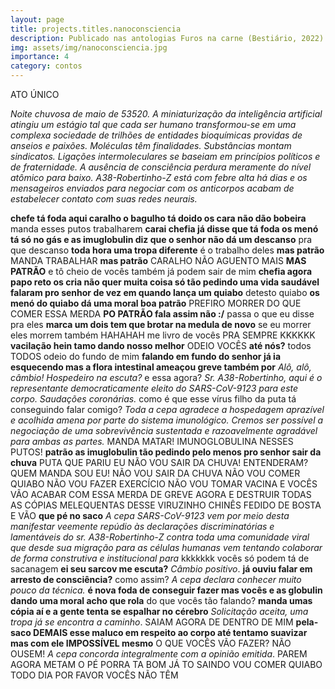 ```yaml
---
layout: page
title: projects.titles.nanoconsciencia
description: Publicado nas antologias Furos na carne (Bestiário, 2022) e Questão de tempo (Persona, 2022).
img: assets/img/nanoconsciencia.jpg
importance: 4
category: contos
---
```


ATO ÚNICO

*Noite chuvosa de maio de 53520. A miniaturização da inteligência artificial atingiu um estágio tal que cada ser humano transformou-se em uma complexa sociedade de trilhões de entidades bioquímicas providas de anseios e paixões. Moléculas têm finalidades. Substâncias montam sindicatos. Ligações intermoleculares se baseiam em princípios políticos e de fraternidade. A ausência de consciência perdura meramente do nível atômico para baixo. A38-Robertinho-Z está com febre alta há dias e os mensageiros enviados para negociar com os anticorpos acabam de estabelecer contato com suas redes neurais.*

**chefe tá foda aqui caralho o bagulho tá doido os cara não dão bobeira** manda esses putos trabalharem **carai chefia já disse que tá foda os menó tá só no gás e as imuglobulin diz que o senhor não dá um descanso** pra que descanso **toda hora uma tropa diferente** é o trabalho deles **mas patrão** MANDA TRABALHAR **mas patrão** CARALHO NÃO AGUENTO MAIS **MAS PATRÃO** e tô cheio de vocês também já podem sair de mim **chefia agora papo reto os cria não quer muita coisa só tão pedindo uma vida saudável falaram pro senhor de vez em quando lança um quiabo** detesto quiabo **os menó do quiabo dá uma moral boa patrão** PREFIRO MORRER DO QUE COMER ESSA MERDA **PO PATRÃO fala assim não :/** passa o que eu disse pra eles **marca um dois tem que brotar na medula de novo** se eu morrer eles morrem também HAHAHAH me livro de vocês PRA SEMPRE KKKKKK **vacilação hein tamo dando nosso melhor** ODEIO VOCÊS **até nós?** todos TODOS odeio do fundo de mim **falando em fundo do senhor já ia esquecendo mas a flora intestinal ameaçou greve também por** *Alô, alô, câmbio! Hospedeiro na escuta?* e essa agora? *Sr. A38-Robertinho, aqui é o representante democraticamente eleito do SARS-CoV-9123 para este corpo. Saudações coronárias.* como é que esse vírus filho da puta tá conseguindo falar comigo? *Toda a cepa agradece a hospedagem aprazível e acolhida amena por parte do sistema imunológico. Cremos ser possível a negociação de uma sobrevivência sustentada e razoavelmente agradável para ambas as partes.* MANDA MATAR! IMUNOGLOBULINA NESSES PUTOS! **patrão as imuglobulin tão pedindo pelo menos pro senhor sair da chuva** PUTA QUE PARIU EU NÃO VOU SAIR DA CHUVA! ENTENDERAM? QUEM MANDA SOU EU! NÃO VOU SAIR DA CHUVA NÃO VOU COMER QUIABO NÃO VOU FAZER EXERCÍCIO NÃO VOU TOMAR VACINA E VOCÊS VÃO ACABAR COM ESSA MERDA DE GREVE AGORA E DESTRUIR TODAS AS CÓPIAS MELEQUENTAS DESSE VIRUZINHO CHINÊS FEDIDO DE BOSTA E VÃO **que pé no saco** *A cepa SARS-CoV-9123 vem por meio desta manifestar veemente repúdio às declarações discriminatórias e lamentáveis do sr. A38-Robertinho-Z contra toda uma comunidade viral que desde sua migração para as células humanas vem tentando colaborar de forma construtiva e institucional para* kkkkkkk vocês só podem tá de sacanagem **ei seu sarcov me escuta?** *Câmbio positivo*. **já ouviu falar em arresto de consciência?** como assim? *A cepa declara conhecer muito pouco da técnica.* **é nova foda de conseguir fazer mas vocês e as globulin dando uma moral acho que rola** do que vocês tão falando? **manda umas cópia aí e a gente tenta se espalhar no cérebro** *Solicitação aceita, uma tropa já se encontra a caminho*. SAIAM AGORA DE DENTRO DE MIM **pela-saco DEMAIS esse maluco em respeito ao corpo até tentamo suavizar mas com ele IMPOSSÍVEL mesmo** O QUE VOCÊS VÃO FAZER? NÃO OUSEM! *A cepa concorda integralmente com a opinião emitida*. PAREM AGORA METAM O PÉ PORRA TA BOM JÁ TO SAINDO VOU COMER QUIABO TODO DIA POR FAVOR VOCÊS NÃO TÊM

